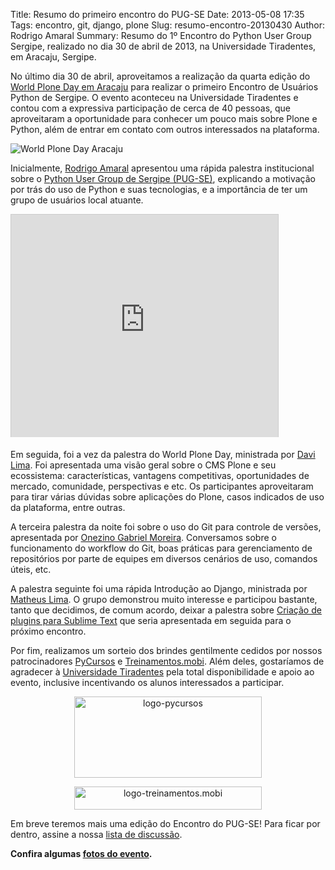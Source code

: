 Title: Resumo do primeiro encontro do PUG-SE
Date: 2013-05-08 17:35
Tags: encontro, git, django, plone
Slug: resumo-encontro-20130430
Author: Rodrigo Amaral
Summary: Resumo do 1º Encontro do Python User Group Sergipe, realizado no dia 30 de abril de 2013, na Universidade Tiradentes, em Aracaju, Sergipe.


No último dia 30 de abril, aproveitamos a realização da quarta edição do <a href="http://plone.org/events/wpd/hosts/aracaju-sergipe-brasil">World Plone Day em Aracaju</a> para realizar o primeiro Encontro de Usuários Python de Sergipe. O evento aconteceu na Universidade Tiradentes e contou com a expressiva participação de cerca de 40 pessoas, que aproveitaram a oportunidade para conhecer um pouco mais sobre Plone e Python, além de entrar em contato com outros interessados na plataforma.

![World Plone Day Aracaju](|filename|/images/wpd.png)

Inicialmente, [Rodrigo Amaral](http://rodrigoamaral.net) apresentou uma rápida palestra institucional sobre o <a href="https://groups.google.com/forum/#!forum/pug-se">Python User Group de Sergipe (PUG-SE)</a>, explicando a motivação por trás do uso de Python e suas tecnologias, e a importância de ter um grupo de usuários local atuante.

<iframe src="http://www.slideshare.net/slideshow/embed_code/20749952" width="427" height="356" frameborder="0" marginwidth="0" marginheight="0" scrolling="no" style="border:1px solid #CCC;border-width:1px 1px 0;margin-bottom:5px" allowfullscreen webkitallowfullscreen mozallowfullscreen> </iframe> 

Em seguida, foi a vez da palestra do World Plone Day, ministrada por <a href="http://twitter.com/davilima6">Davi Lima</a>. Foi apresentada uma visão geral sobre o CMS Plone e seu ecossistema: características, vantagens competitivas, oportunidades de mercado, comunidade, perspectivas e etc. Os participantes aproveitaram para tirar várias dúvidas sobre aplicações do Plone, casos indicados de uso da plataforma, entre outras.

A terceira palestra da noite foi sobre o uso do Git para controle de versões, apresentada por <a href="https://twitter.com/Heat2k4">Onezino Gabriel Moreira</a>. Conversamos sobre o funcionamento do workflow do Git, boas práticas para gerenciamento de repositórios por parte de equipes em diversos cenários de uso, comandos úteis, etc.

A palestra seguinte foi uma rápida Introdução ao Django, ministrada por <a href="http://twitter.com/matheeusLimaaa">Matheus Lima</a>. O grupo demonstrou muito interesse e participou bastante, tanto que decidimos, de comum acordo, deixar a palestra sobre <a title="Criando plugins para Sublime Text" href="http://rodrigoamaral.net/2012/07/01/criando-plugins-para-sublime-text/">Criação de plugins para Sublime Text</a> que seria apresentada em seguida para o próximo encontro.

Por fim, realizamos um sorteio dos brindes gentilmente cedidos por nossos patrocinadores <a href="http://pycursos.com">PyCursos</a> e <a href="http://treinamentos.mobi">Treinamentos.mobi</a>. Além deles, gostaríamos de agradecer à <a href="http://unit.br">Universidade Tiradentes</a> pela total disponibilidade e apoio ao evento, inclusive incentivando os alunos interessados a participar.
<p style="text-align:center;"><a href="http://pycursos.com"><img class=" wp-image-666 aligncenter" alt="logo-pycursos" src="http://ramaral.files.wordpress.com/2013/05/logo-pycursos.png?w=300" width="300" height="130" /></a></p>
<p style="text-align:center;"><a href="http://treinamentos.mobi"><img class=" wp-image-667 aligncenter" alt="logo-treinamentos.mobi" src="http://ramaral.files.wordpress.com/2013/05/logo-treinamentos-mobi.png?w=300" width="300" height="37" /></a></p>
<p style="text-align:left;">Em breve teremos mais uma edição do Encontro do PUG-SE! Para ficar por dentro, assine a nossa <a href="https://groups.google.com/forum/#!forum/pug-se">lista de discussão</a>.</p>

**Confira algumas [fotos do evento](https://plus.google.com/u/0/events/gallery/cms4i1v423cnndfau0gq0cn45hc).**